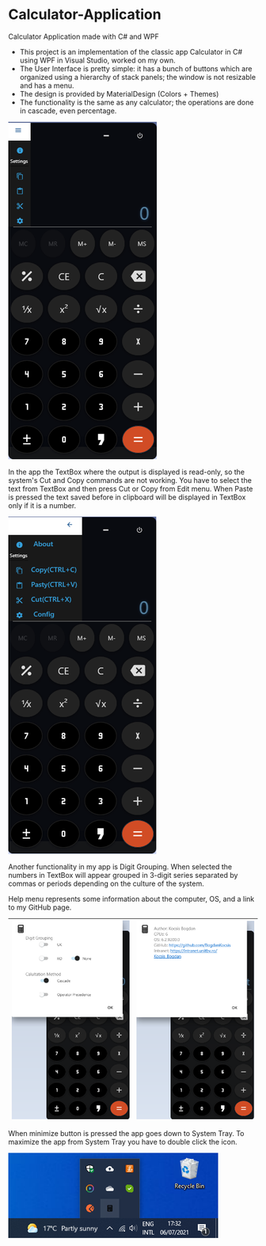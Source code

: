 # Calculator-Application
Calculator Application made with C# and WPF

- This project is an implementation of the classic app Calculator in C# using WPF in Visual Studio, worked on my own.
- The User Interface is pretty simple: it has a bunch of buttons which are organized using a hierarchy of stack panels; the window is not resizable and has a menu.
- The design is provided by MaterialDesign (Colors + Themes)
- The functionality is the same as any calculator; the operations are done in cascade, even percentage.


![](https://github.com/BogdanKocsis/Calculator-Application/blob/master/CalculatorBlack/Images/0.png)  


In the app the TextBox where the output is displayed is read-only, so the system's Cut and Copy commands are not working. You have to select the text from TextBox and then press Cut or Copy from Edit menu. When Paste is pressed the text saved before in clipboard will be displayed in TextBox only if it is a number.


![](https://github.com/BogdanKocsis/Calculator-Application/blob/master/CalculatorBlack/Images/1.png)   


Another functionality in my app is Digit Grouping. When selected the numbers in TextBox will appear grouped in 3-digit series separated by commas or periods depending on the culture of the system.

Help menu represents some information about the computer, OS, and a link to my GitHub page.

| ![](https://github.com/BogdanKocsis/Calculator-Application/blob/master/CalculatorBlack/Images/2.png) | ![](https://github.com/BogdanKocsis/Calculator-Application/blob/master/CalculatorBlack/Images/3.png) |
|:---:|:---:|

When minimize button is pressed the app goes down to System Tray. To maximize the app from System Tray you have to double click the icon.


![](https://github.com/BogdanKocsis/Calculator-Application/blob/master/CalculatorBlack/Images/4.png)
